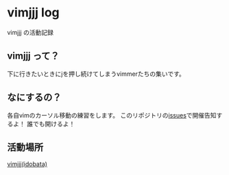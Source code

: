 # vimjjj log

vimjjj の活動記録

## vimjjj って？

下に行きたいときにjを押し続けてしまうvimmerたちの集いです。

## なにするの？

各自vimのカーソル移動の練習をします。
このリポジトリの[issues](https://github.com/vimjjj/log/issues)で開催告知するよ！
誰でも開けるよ！

## 活動場所

[vimjjj(idobata)](https://idobata.io/organizations/vimjjj/rooms/i/join_request/48659d50-288b-4560-bacd-121081d12335)
